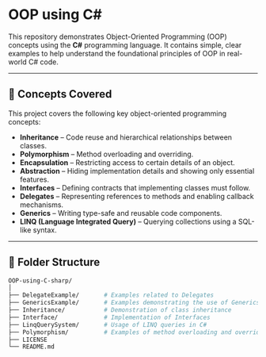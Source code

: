 # OOP using C#

This repository demonstrates Object-Oriented Programming (OOP) concepts using the **C#** programming language. It contains simple, clear examples to help understand the foundational principles of OOP in real-world C# code.

---

## 🧠 Concepts Covered

This project covers the following key object-oriented programming concepts:

- **Inheritance** – Code reuse and hierarchical relationships between classes.
- **Polymorphism** – Method overloading and overriding.
- **Encapsulation** – Restricting access to certain details of an object.
- **Abstraction** – Hiding implementation details and showing only essential features.
- **Interfaces** – Defining contracts that implementing classes must follow.
- **Delegates** – Representing references to methods and enabling callback mechanisms.
- **Generics** – Writing type-safe and reusable code components.
- **LINQ (Language Integrated Query)** – Querying collections using a SQL-like syntax.

---

## 📁 Folder Structure

```bash
OOP-using-C-sharp/
│
├── DelegateExample/       # Examples related to Delegates
├── GenericsExample/       # Examples demonstrating the use of Generics
├── Inheritance/           # Demonstration of class inheritance
├── Interface/             # Implementation of Interfaces
├── LinqQuerySystem/       # Usage of LINQ queries in C#
├── Polymorphism/          # Examples of method overloading and overriding
├── LICENSE
└── README.md
